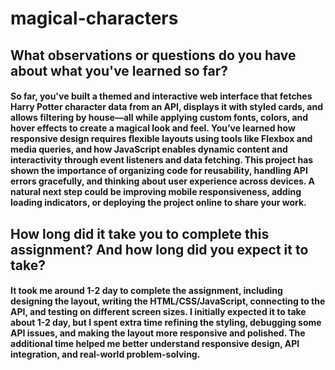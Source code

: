 # magical-characters

## What observations or questions do you have about what you've learned so far?

#### So far, you've built a themed and interactive web interface that fetches Harry Potter character data from an API, displays it with styled cards, and allows filtering by house—all while applying custom fonts, colors, and hover effects to create a magical look and feel. You’ve learned how responsive design requires flexible layouts using tools like Flexbox and media queries, and how JavaScript enables dynamic content and interactivity through event listeners and data fetching. This project has shown the importance of organizing code for reusability, handling API errors gracefully, and thinking about user experience across devices. A natural next step could be improving mobile responsiveness, adding loading indicators, or deploying the project online to share your work.


## How long did it take you to complete this assignment? And how long did you expect it to take?


#### It took me around 1-2 day to complete the assignment, including designing the layout, writing the HTML/CSS/JavaScript, connecting to the API, and testing on different screen sizes. I initially expected it to take about 1-2 day, but I spent extra time refining the styling, debugging some API issues, and making the layout more responsive and polished. The additional time helped me better understand responsive design, API integration, and real-world problem-solving.